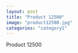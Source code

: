 ```yaml
---
layout: post
title: "Product 12500"
image: "product12500.jpg"
categories: "category1"
---
```

Product 12500
